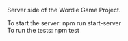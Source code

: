 Server side of the Wordle Game Project.

To start the server: npm run start-server<br>
To run the tests: npm test
